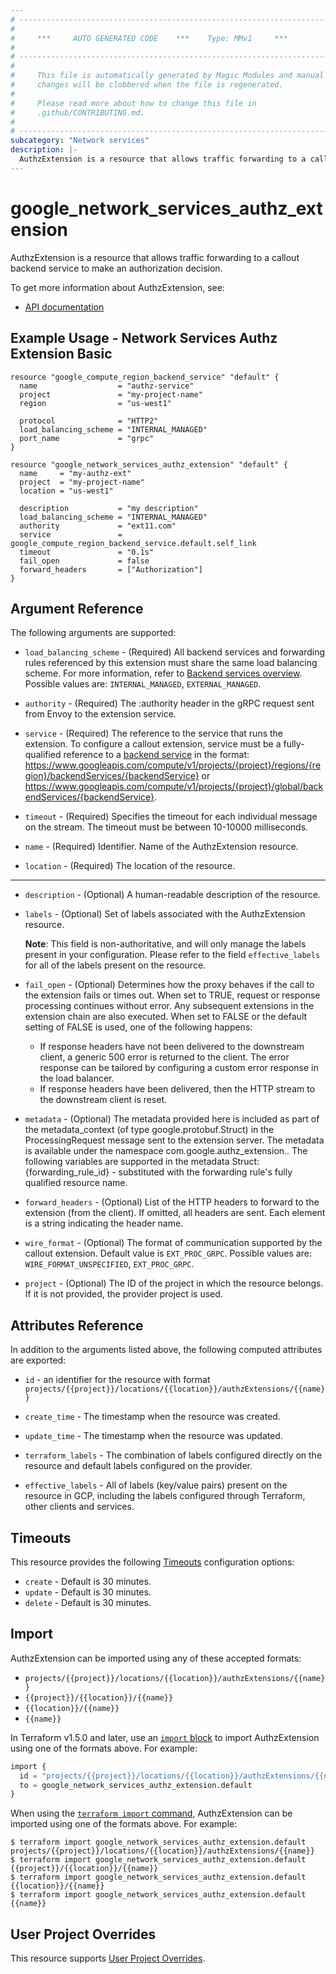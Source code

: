 ```yaml
---
# ----------------------------------------------------------------------------
#
#     ***     AUTO GENERATED CODE    ***    Type: MMv1     ***
#
# ----------------------------------------------------------------------------
#
#     This file is automatically generated by Magic Modules and manual
#     changes will be clobbered when the file is regenerated.
#
#     Please read more about how to change this file in
#     .github/CONTRIBUTING.md.
#
# ----------------------------------------------------------------------------
subcategory: "Network services"
description: |-
  AuthzExtension is a resource that allows traffic forwarding to a callout backend service to make an authorization decision.
---
```


# google_network_services_authz_extension

AuthzExtension is a resource that allows traffic forwarding to a callout backend service to make an authorization decision.


To get more information about AuthzExtension, see:

* [API documentation](https://cloud.google.com/service-extensions/docs/reference/rest/v1beta1/projects.locations.authzExtensions)

## Example Usage - Network Services Authz Extension Basic


```hcl
resource "google_compute_region_backend_service" "default" {
  name                  = "authz-service"
  project               = "my-project-name"
  region                = "us-west1"

  protocol              = "HTTP2"
  load_balancing_scheme = "INTERNAL_MANAGED"
  port_name             = "grpc"
}

resource "google_network_services_authz_extension" "default" {
  name     = "my-authz-ext"
  project  = "my-project-name"
  location = "us-west1"

  description           = "my description"
  load_balancing_scheme = "INTERNAL_MANAGED"
  authority             = "ext11.com"
  service               = google_compute_region_backend_service.default.self_link
  timeout               = "0.1s"
  fail_open             = false
  forward_headers       = ["Authorization"]
}
```

## Argument Reference

The following arguments are supported:


* `load_balancing_scheme` -
  (Required)
  All backend services and forwarding rules referenced by this extension must share the same load balancing scheme.
  For more information, refer to [Backend services overview](https://cloud.google.com/load-balancing/docs/backend-service).
  Possible values are: `INTERNAL_MANAGED`, `EXTERNAL_MANAGED`.

* `authority` -
  (Required)
  The :authority header in the gRPC request sent from Envoy to the extension service.

* `service` -
  (Required)
  The reference to the service that runs the extension.
  To configure a callout extension, service must be a fully-qualified reference to a [backend service](https://cloud.google.com/compute/docs/reference/rest/v1/backendServices) in the format:
  https://www.googleapis.com/compute/v1/projects/{project}/regions/{region}/backendServices/{backendService} or https://www.googleapis.com/compute/v1/projects/{project}/global/backendServices/{backendService}.

* `timeout` -
  (Required)
  Specifies the timeout for each individual message on the stream. The timeout must be between 10-10000 milliseconds.

* `name` -
  (Required)
  Identifier. Name of the AuthzExtension resource.

* `location` -
  (Required)
  The location of the resource.


- - -


* `description` -
  (Optional)
  A human-readable description of the resource.

* `labels` -
  (Optional)
  Set of labels associated with the AuthzExtension resource.

  **Note**: This field is non-authoritative, and will only manage the labels present in your configuration.
  Please refer to the field `effective_labels` for all of the labels present on the resource.

* `fail_open` -
  (Optional)
  Determines how the proxy behaves if the call to the extension fails or times out.
  When set to TRUE, request or response processing continues without error. Any subsequent extensions in the extension chain are also executed. When set to FALSE or the default setting of FALSE is used, one of the following happens:
  * If response headers have not been delivered to the downstream client, a generic 500 error is returned to the client. The error response can be tailored by configuring a custom error response in the load balancer.
  * If response headers have been delivered, then the HTTP stream to the downstream client is reset.

* `metadata` -
  (Optional)
  The metadata provided here is included as part of the metadata_context (of type google.protobuf.Struct) in the ProcessingRequest message sent to the extension server. The metadata is available under the namespace com.google.authz_extension.<resourceName>. The following variables are supported in the metadata Struct:
  {forwarding_rule_id} - substituted with the forwarding rule's fully qualified resource name.

* `forward_headers` -
  (Optional)
  List of the HTTP headers to forward to the extension (from the client). If omitted, all headers are sent. Each element is a string indicating the header name.

* `wire_format` -
  (Optional)
  The format of communication supported by the callout extension.
  Default value is `EXT_PROC_GRPC`.
  Possible values are: `WIRE_FORMAT_UNSPECIFIED`, `EXT_PROC_GRPC`.

* `project` - (Optional) The ID of the project in which the resource belongs.
    If it is not provided, the provider project is used.


## Attributes Reference

In addition to the arguments listed above, the following computed attributes are exported:

* `id` - an identifier for the resource with format `projects/{{project}}/locations/{{location}}/authzExtensions/{{name}}`

* `create_time` -
  The timestamp when the resource was created.

* `update_time` -
  The timestamp when the resource was updated.

* `terraform_labels` -
  The combination of labels configured directly on the resource
   and default labels configured on the provider.

* `effective_labels` -
  All of labels (key/value pairs) present on the resource in GCP, including the labels configured through Terraform, other clients and services.


## Timeouts

This resource provides the following
[Timeouts](https://developer.hashicorp.com/terraform/plugin/sdkv2/resources/retries-and-customizable-timeouts) configuration options:

- `create` - Default is 30 minutes.
- `update` - Default is 30 minutes.
- `delete` - Default is 30 minutes.

## Import


AuthzExtension can be imported using any of these accepted formats:

* `projects/{{project}}/locations/{{location}}/authzExtensions/{{name}}`
* `{{project}}/{{location}}/{{name}}`
* `{{location}}/{{name}}`
* `{{name}}`


In Terraform v1.5.0 and later, use an [`import` block](https://developer.hashicorp.com/terraform/language/import) to import AuthzExtension using one of the formats above. For example:

```tf
import {
  id = "projects/{{project}}/locations/{{location}}/authzExtensions/{{name}}"
  to = google_network_services_authz_extension.default
}
```

When using the [`terraform import` command](https://developer.hashicorp.com/terraform/cli/commands/import), AuthzExtension can be imported using one of the formats above. For example:

```
$ terraform import google_network_services_authz_extension.default projects/{{project}}/locations/{{location}}/authzExtensions/{{name}}
$ terraform import google_network_services_authz_extension.default {{project}}/{{location}}/{{name}}
$ terraform import google_network_services_authz_extension.default {{location}}/{{name}}
$ terraform import google_network_services_authz_extension.default {{name}}
```

## User Project Overrides

This resource supports [User Project Overrides](https://registry.terraform.io/providers/hashicorp/google/latest/docs/guides/provider_reference#user_project_override).
